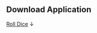 ## Download Application

[Roll Dice](https://github.com/devjunayed/flutter-roll-dice/releases/download/v1.0.0/roll-dice.apk) &#x2193;
